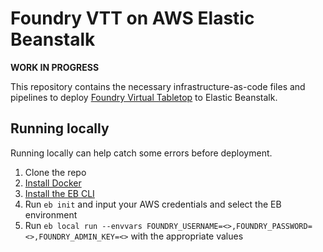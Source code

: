 # Foundry VTT on AWS Elastic Beanstalk

**WORK IN PROGRESS**

This repository contains the necessary infrastructure-as-code files and pipelines to deploy [Foundry Virtual Tabletop](https://github.com/felddy/foundryvtt-docker) to Elastic Beanstalk. 

## Running locally
Running locally can help catch some errors before deployment. 

1. Clone the repo
1. [Install Docker](https://docs.docker.com/get-docker/)
1. [Install the EB CLI](https://github.com/aws/aws-elastic-beanstalk-cli-setup)
1. Run `eb init` and input your AWS credentials and select the EB environment
1. Run `eb local run --envvars FOUNDRY_USERNAME=<>,FOUNDRY_PASSWORD=<>,FOUNDRY_ADMIN_KEY=<>` with the appropriate values
